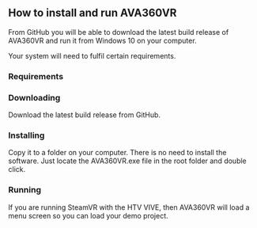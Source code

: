 ## How to install and run AVA360VR

From GitHub you will be able to download the latest build release of AVA360VR and run it from Windows 10 on your computer.

Your system will need to fulfil certain requirements.

### Requirements

### Downloading

Download the latest build release from GitHub. 

### Installing

Copy it to a folder on your computer. There is no need to install the software. Just locate the AVA360VR.exe file in the root folder and double click.

### Running

If you are running SteamVR with the HTV VIVE, then AVA360VR will load a menu screen so you can load your demo project.